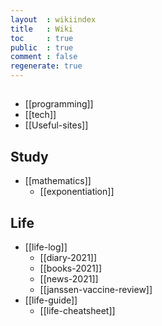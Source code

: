 ```yaml
---
layout  : wikiindex
title   : Wiki
toc     : true
public  : true
comment : false
regenerate: true
---
```


## </dev>
* [[programming]]
* [[tech]]
* [[Useful-sites]]

## Study
* [[mathematics]]
    *  [[exponentiation]]
    
## Life
* [[life-log]]
    * [[diary-2021]]
    * [[books-2021]]
    * [[news-2021]]
    * [[janssen-vaccine-review]]
* [[life-guide]]
    * [[life-cheatsheet]]


